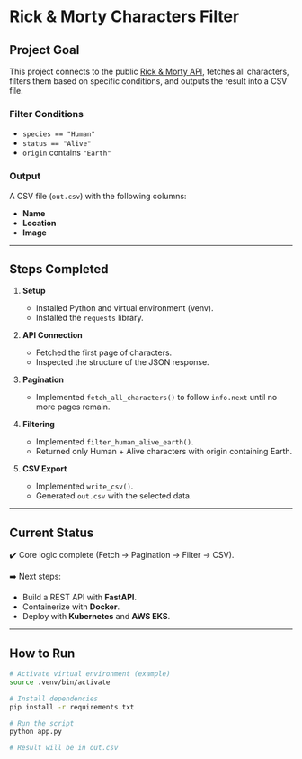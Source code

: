 # Rick & Morty Characters Filter

## Project Goal
This project connects to the public [Rick & Morty API](https://rickandmortyapi.com/), 
fetches all characters, filters them based on specific conditions, 
and outputs the result into a CSV file.

### Filter Conditions
- `species == "Human"`
- `status == "Alive"`
- `origin` contains `"Earth"`

### Output
A CSV file (`out.csv`) with the following columns:
- **Name**
- **Location**
- **Image**

---

## Steps Completed
1. **Setup**  
   - Installed Python and virtual environment (venv).  
   - Installed the `requests` library.  

2. **API Connection**  
   - Fetched the first page of characters.  
   - Inspected the structure of the JSON response.  

3. **Pagination**  
   - Implemented `fetch_all_characters()` to follow `info.next` until no more pages remain.  

4. **Filtering**  
   - Implemented `filter_human_alive_earth()`.  
   - Returned only Human + Alive characters with origin containing Earth.  

5. **CSV Export**  
   - Implemented `write_csv()`.  
   - Generated `out.csv` with the selected data.  

---

## Current Status
✔️ Core logic complete (Fetch → Pagination → Filter → CSV).  

➡️ Next steps:
- Build a REST API with **FastAPI**.  
- Containerize with **Docker**.  
- Deploy with **Kubernetes** and **AWS EKS**.  

---

## How to Run
```bash
# Activate virtual environment (example)
source .venv/bin/activate

# Install dependencies
pip install -r requirements.txt

# Run the script
python app.py

# Result will be in out.csv
```
